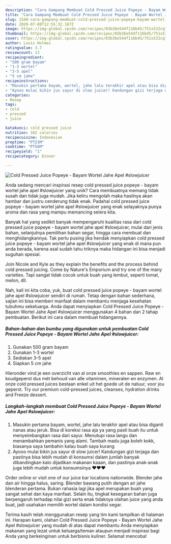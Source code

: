 ```yaml
---
description: "Cara Gampang Membuat Cold Pressed Juice Popeye - Bayam Wortel Jahe Apel #slowjuicer yang Enak Banget"
title: "Cara Gampang Membuat Cold Pressed Juice Popeye - Bayam Wortel Jahe Apel #slowjuicer yang Enak Banget"
slug: 1540-cara-gampang-membuat-cold-pressed-juice-popeye-bayam-wortel-jahe-apel-slowjuicer-yang-enak-banget
date: 2020-07-08T12:55:32.167Z
image: https://img-global.cpcdn.com/recipes/03b36e544f116b45/751x532cq70/cold-pressed-juice-popeye-bayam-wortel-jahe-apel-slowjuicer-foto-resep-utama.jpg
thumbnail: https://img-global.cpcdn.com/recipes/03b36e544f116b45/751x532cq70/cold-pressed-juice-popeye-bayam-wortel-jahe-apel-slowjuicer-foto-resep-utama.jpg
cover: https://img-global.cpcdn.com/recipes/03b36e544f116b45/751x532cq70/cold-pressed-juice-popeye-bayam-wortel-jahe-apel-slowjuicer-foto-resep-utama.jpg
author: Louis Holmes
ratingvalue: 3.7
reviewcount: 13
recipeingredient:
- "500 gram bayam"
- "1-3 wortel"
- "3-5 apel"
- "5 cm jahe"
recipeinstructions:
- "Masukin pertama bayam, wortel, jahe lalu terakhir apel atau bisa diganti nanas atau jeruk. Bisa di koreksi rasa aja ya yang pasti buah itu untuk menyeimbangkan rasa dari sayur. Menutupi rasa langu dan menambahkan pemanis yang alami. Tambah madu juga boleh kokk, biasanya saya tambahin kalau buah saya kurang"
- "Ayooo mulai bikin jus sayur di slow juicer! Kandungan gizi terjaga dan pastinya bisa lebih mudah di konsumsi dalam jumlah banyak dibandingkan kalo dijadikan makanan kaaan, dan pastinya anak-anak juga lebih mudah untuk konsumsinya ❤️❤️❤️"
categories:
- Resep
tags:
- cold
- pressed
- juice

katakunci: cold pressed juice 
nutrition: 162 calories
recipecuisine: Indonesian
preptime: "PT23M"
cooktime: "PT56M"
recipeyield: "1"
recipecategory: Dinner

---
```



![Cold Pressed Juice Popeye - Bayam Wortel Jahe Apel #slowjuicer](https://img-global.cpcdn.com/recipes/03b36e544f116b45/751x532cq70/cold-pressed-juice-popeye-bayam-wortel-jahe-apel-slowjuicer-foto-resep-utama.jpg)

Anda sedang mencari inspirasi resep cold pressed juice popeye - bayam wortel jahe apel #slowjuicer yang unik? Cara membuatnya memang tidak susah dan tidak juga mudah. Jika keliru mengolah maka hasilnya akan hambar dan justru cenderung tidak enak. Padahal cold pressed juice popeye - bayam wortel jahe apel #slowjuicer yang enak selayaknya punya aroma dan rasa yang mampu memancing selera kita.

Banyak hal yang sedikit banyak mempengaruhi kualitas rasa dari cold pressed juice popeye - bayam wortel jahe apel #slowjuicer, mulai dari jenis bahan, selanjutnya pemilihan bahan segar, hingga cara membuat dan menghidangkannya. Tak perlu pusing jika hendak menyiapkan cold pressed juice popeye - bayam wortel jahe apel #slowjuicer yang enak di mana pun anda berada, karena asal sudah tahu triknya maka hidangan ini bisa menjadi suguhan spesial.

Join Nicole and Kyle as they explain the benefits and the process behind cold pressed juicing. Come by Nature&#39;s Emporium and try one of the many varieties. Tapi sangat tidak cocok untuk buah yang lembut, seperti tomat, melon, dll.


Nah, kali ini kita coba, yuk, buat cold pressed juice popeye - bayam wortel jahe apel #slowjuicer sendiri di rumah. Tetap dengan bahan sederhana, sajian ini bisa memberi manfaat dalam membantu menjaga kesehatan tubuhmu sekeluarga. Anda dapat menyiapkan Cold Pressed Juice Popeye - Bayam Wortel Jahe Apel #slowjuicer menggunakan 4 bahan dan 2 tahap pembuatan. Berikut ini cara dalam membuat hidangannya.

<!--inarticleads1-->

##### Bahan-bahan dan bumbu yang digunakan untuk pembuatan Cold Pressed Juice Popeye - Bayam Wortel Jahe Apel #slowjuicer:

1. Gunakan 500 gram bayam
1. Gunakan 1-3 wortel
1. Sediakan 3-5 apel
1. Siapkan 5 cm jahe


Hieronder vind je een overzicht van al onze smoothies en sappen. Raw en koudgeperst dus mét behoud van alle vitaminen, mineralen en enzymen. Al onze cold pressed juices bestaan enkel uit het goede uit de natuur, voor jou geperst. Try our premium cold-pressed juices, cleanses, hydration drinks and Freeze dessert. 

<!--inarticleads2-->

##### Langkah-langkah membuat Cold Pressed Juice Popeye - Bayam Wortel Jahe Apel #slowjuicer:

1. Masukin pertama bayam, wortel, jahe lalu terakhir apel atau bisa diganti nanas atau jeruk. Bisa di koreksi rasa aja ya yang pasti buah itu untuk menyeimbangkan rasa dari sayur. Menutupi rasa langu dan menambahkan pemanis yang alami. Tambah madu juga boleh kokk, biasanya saya tambahin kalau buah saya kurang
1. Ayooo mulai bikin jus sayur di slow juicer! Kandungan gizi terjaga dan pastinya bisa lebih mudah di konsumsi dalam jumlah banyak dibandingkan kalo dijadikan makanan kaaan, dan pastinya anak-anak juga lebih mudah untuk konsumsinya ❤️❤️❤️


Order online or visit one of our juice bar locations nationwide. Blender jahe dan air hingga halus, saring. Blender bawang putih dengan air jahe blenderan pertama. Bukan rahasia lagi jika apel merupakan buah yang sangat sehat dan kaya manfaat. Selain itu, tingkat kesegaran bahan juga berpengaruh terhadap nilai gizi serta enak tidaknya olahan juice yang anda buat, jadi usahakan memilih wortel dalam kondisi segar. 

Terima kasih telah menggunakan resep yang tim kami tampilkan di halaman ini. Harapan kami, olahan Cold Pressed Juice Popeye - Bayam Wortel Jahe Apel #slowjuicer yang mudah di atas dapat membantu Anda menyiapkan makanan yang lezat untuk keluarga/teman ataupun menjadi inspirasi bagi Anda yang berkeinginan untuk berbisnis kuliner. Selamat mencoba!
